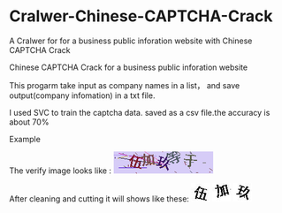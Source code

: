# Cralwer-Chinese-CAPTCHA-Crack
A Cralwer for for a business public inforation website with Chinese CAPTCHA Crack

Chinese CAPTCHA Crack for a business public inforation website 

This progarm take input as company names in a list， and save output(company infomation) in a txt file.

I used SVC to train the captcha data. saved as a csv file.the accuracy is about 70%


Example

The verify image looks like :
![image](https://github.com/HGYD/Cralwer-Chinese-CAPTCHA-Crack/blob/master/image/verify.html.png)

After cleaning and cutting it will shows like these:
![image](https://github.com/HGYD/Cralwer-Chinese-CAPTCHA-Crack/blob/master/image/5_1.jpg)
![image](https://github.com/HGYD/Cralwer-Chinese-CAPTCHA-Crack/blob/master/image/%2B_6.jpg)
![image](https://github.com/HGYD/Cralwer-Chinese-CAPTCHA-Crack/blob/master/image/9-29.jpg)
